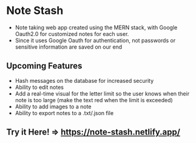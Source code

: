# Note Stash
- Note taking web app created using the MERN stack, with Google Oauth2.0 for customized notes for each user.
- Since it uses Google Oauth for authentication, not passwords or sensitive information are saved on our end

## Upcoming Features
- Hash messages on the database for increased security
- Ability to edit notes
- Add a real-time visual for the letter limit so the user knows when their note is too large (make the text red when the limit is exceeded)
- Ability to add images to a note
- Ability to export notes to a .txt/.json file

## Try it Here! => https://note-stash.netlify.app/